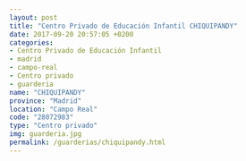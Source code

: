 ```yaml
---
layout: post
title: "Centro Privado de Educación Infantil CHIQUIPANDY"
date: 2017-09-20 20:57:05 +0200
categories:
- Centro Privado de Educación Infantil
- madrid
- campo-real
- Centro privado
- guarderia
name: "CHIQUIPANDY"
province: "Madrid"
location: "Campo Real"
code: "28072983"
type: "Centro privado"
img: guarderia.jpg
permalink: /guarderias/chiquipandy.html
---
```

